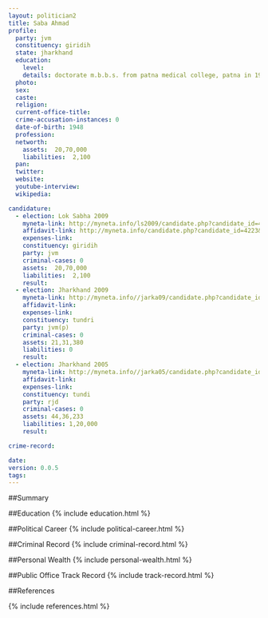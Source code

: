 ```yaml
---
layout: politician2
title: Saba Ahmad
profile: 
  party: jvm
  constituency: giridih
  state: jharkhand
  education: 
    level: 
    details: doctorate m.b.b.s. from patna medical college, patna in 1969
  photo: 
  sex: 
  caste: 
  religion: 
  current-office-title: 
  crime-accusation-instances: 0
  date-of-birth: 1948
  profession: 
  networth: 
    assets:  20,70,000
    liabilities:  2,100
  pan: 
  twitter: 
  website: 
  youtube-interview: 
  wikipedia: 

candidature: 
  - election: Lok Sabha 2009
    myneta-link: http://myneta.info/ls2009/candidate.php?candidate_id=4223
    affidavit-link: http://myneta.info/candidate.php?candidate_id=4223&scan=original
    expenses-link: 
    constituency: giridih 
    party: jvm
    criminal-cases: 0
    assets:  20,70,000
    liabilities:  2,100
    result:  
  - election: Jharkhand 2009
    myneta-link: http://myneta.info//jarka09/candidate.php?candidate_id=381
    affidavit-link: 
    expenses-link: 
    constituency: tundri 
    party: jvm(p)
    criminal-cases: 0
    assets: 21,31,380
    liabilities: 0
    result:  
  - election: Jharkhand 2005
    myneta-link: http://myneta.info//jarka05/candidate.php?candidate_id=22
    affidavit-link: 
    expenses-link: 
    constituency: tundi 
    party: rjd
    criminal-cases: 0
    assets: 44,36,233
    liabilities: 1,20,000
    result:  

crime-record: 

date: 
version: 0.0.5
tags: 
---
```

##Summary


##Education
{% include education.html %}


##Political Career
{% include political-career.html %}


##Criminal Record
{% include criminal-record.html %}


##Personal Wealth
{% include personal-wealth.html %}


##Public Office Track Record
{% include track-record.html %}


##References


{% include references.html %}